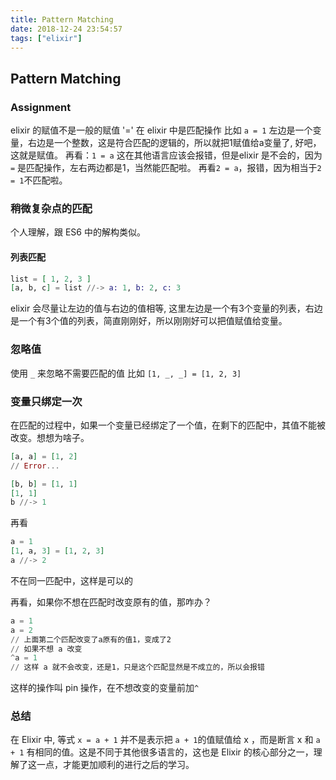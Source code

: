 ```yaml
---
title: Pattern Matching 
date: 2018-12-24 23:54:57
tags: ["elixir"]
---
```


## Pattern Matching

### Assignment
elixir 的赋值不是一般的赋值
'=' 在 elixir 中是匹配操作
比如 `a = 1` 左边是一个变量，右边是一个整数，这是符合匹配的逻辑的，所以就把1赋值给a变量了, 好吧，这就是赋值。
再看：`1 = a` 这在其他语言应该会报错，但是elixir 是不会的，因为 `=` 是匹配操作，左右两边都是1，当然能匹配啦。
再看`2 = a`，报错，因为相当于`2 = 1`不匹配啦。

### 稍微复杂点的匹配
个人理解，跟 ES6 中的解构类似。

#### 列表匹配

```elixir
list = [ 1, 2, 3 ]
[a, b, c] = list //-> a: 1, b: 2, c: 3
```
elixir 会尽量让左边的值与右边的值相等, 这里左边是一个有3个变量的列表，右边是一个有3个值的列表，简直刚刚好，所以刚刚好可以把值赋值给变量。

### 忽略值
使用 `_` 来忽略不需要匹配的值
比如 `[1, _, _] = [1, 2, 3]`

### 变量只绑定一次
在匹配的过程中，如果一个变量已经绑定了一个值，在剩下的匹配中，其值不能被改变。想想为啥子。

```elixir
[a, a] = [1, 2]
// Error...

[b, b] = [1, 1]
[1, 1] 
b //-> 1
```
再看

```elixir
a = 1
[1, a, 3] = [1, 2, 3]
a //-> 2
```
不在同一匹配中，这样是可以的

再看，如果你不想在匹配时改变原有的值，那咋办？
```elixir
a = 1
a = 2
// 上面第二个匹配改变了a原有的值1，变成了2
// 如果不想 a 改变
^a = 1
// 这样 a 就不会改变，还是1，只是这个匹配显然是不成立的，所以会报错
```
这样的操作叫 pin 操作，在不想改变的变量前加`^`

### 总结
在 Elixir 中, 等式 `x = a + 1` 并不是表示把 `a + 1`的值赋值给 x ，而是断言
x 和 `a + 1` 有相同的值。这是不同于其他很多语言的，这也是 Elixir 的核心部分之一，理解了这一点，才能更加顺利的进行之后的学习。



